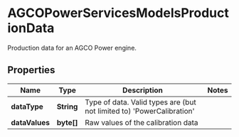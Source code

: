 

# AGCOPowerServicesModelsProductionData

Production data for an AGCO Power engine.

## Properties

| Name | Type | Description | Notes |
|------------ | ------------- | ------------- | -------------|
|**dataType** | **String** | Type of data. Valid types are (but not limited to)              &#39;PowerCalibration&#39; |  |
|**dataValues** | **byte[]** | Raw values of the calibration data |  |



